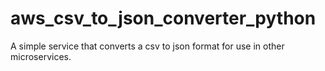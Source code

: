# aws_csv_to_json_converter_python
A simple service that converts a csv to json format for use in other microservices.
